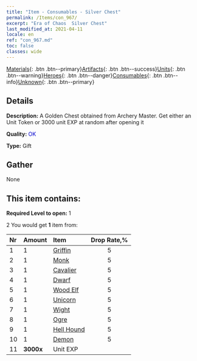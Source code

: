 ```yaml
---
title: "Item - Consumables - Silver Chest"
permalink: /Items/con_967/
excerpt: "Era of Chaos  Silver Chest"
last_modified_at: 2021-04-11
locale: en
ref: "con_967.md"
toc: false
classes: wide
---
```

 [Materials](/Items/){: .btn .btn--primary}[Artifacts](/Items/Artifacts/){: .btn .btn--success}[Units](/Items/Units/){: .btn .btn--warning}[Heroes](/Items/Heroes/){: .btn .btn--danger}[Consumables](/Items/Consumables/){: .btn .btn--info}[Unknown](/Items/Unknown/){: .btn .btn--primary}

## Details
 **Description:** A Golden Chest obtained from Archery Master. Get either an Unit Token or 3000 unit EXP at random after opening it

 **Quality:** <span style="color: #0000CD">OK</span>

 **Type:** Gift

## Gather

  None

## This item contains:

 **Required Level to open:** 1

 2 You would get **1** item  from:

  | Nr | Amount |     Item    | Drop Rate,% |
  |:---|:-------|:------------|:---------:|
  | 1 | 1 | [Griffin](/Items/unt_192/) | 5 | 
  | 2 | 1 | [Monk](/Items/unt_194/) | 5 | 
  | 3 | 1 | [Cavalier ](/Items/unt_195/) | 5 | 
  | 4 | 1 | [Dwarf](/Items/unt_200/) | 5 | 
  | 5 | 1 | [Wood Elf](/Items/unt_201/) | 5 | 
  | 6 | 1 | [Unicorn](/Items/unt_204/) | 5 | 
  | 7 | 1 | [Wight](/Items/unt_210/) | 5 | 
  | 8 | 1 | [Ogre](/Items/unt_220/) | 5 | 
  | 9 | 1 | [Hell Hound](/Items/unt_228/) | 5 | 
  | 10 | 1 | [Demon](/Items/unt_229/) | 5 | 
  | 11 |  **3000x** | Unit EXP |  | 50 | 
